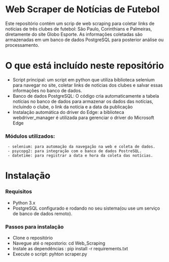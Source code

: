 # Web Scraper de Notícias de Futebol
 Este repositório contém um scrip de web scraping para coletar links de notícias de três clubes de
 futebol: São Paulo, Corinthians e Palmeiras, diretamente do site Globo Esporte. As informações coletadas são armazenadas
 em um banco de dados PostgreSQL para posterior análise ou processamento.

 # O que está incluído neste repositório
  - Script principal: um script em python que utiliza biblioteca selenium para navegar no site,
    coletar links de notícias dos clubes e salvar essas informações no banco de dados.
  - Banco de dados PostgreSQL: O código cria automaticamente a tabela notícias no banco de dados para armazenar os dados
    das notícias, incluindo o clube, o link da notícia e a data da publicação
  - Instalação automática do driver do Edge: a biblioteca webdriver_manager é utilizada para gerenciar o driver
    do Microsoft Edge
  ### Módulos utilizados:
     - selenium: para automação da navegação na web e coleta de dados.
     - psycopg2: para integração com o banco de dados PostreSQL.
     - datetime: para registrar a data e hora da coleta das notícias.

 # Instalação
 ### Requisitos
   - Python 3.x
   - PostgreSQL configurado e rodando no seu sistema(ou use um serviço de banco de dados remoto).

### Passos para instalação

   - Clone o repositório
   - Navegue até o repostorio: cd Web_Scraping
   - Instale as dependências : pip install -r requirements.txt
   - Execute o script: pyhton scraper.py

   
 
